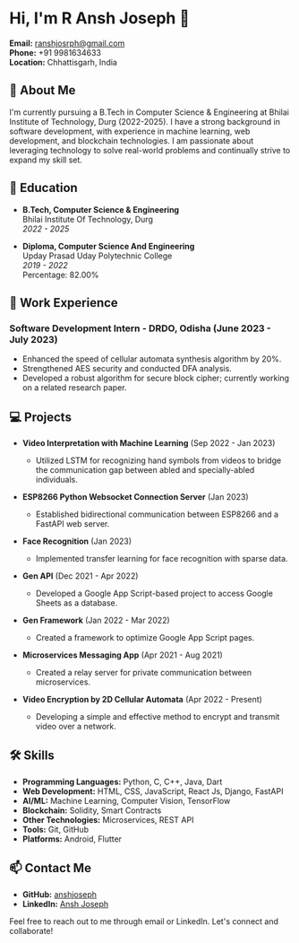 # Hi, I'm R Ansh Joseph 👋

**Email:** [ranshjosrph@gmail.com](mailto:ranshjosrph@gmail.com)  
**Phone:** +91 9981634633  
**Location:** Chhattisgarh, India  

## 🚀 About Me

I'm currently pursuing a B.Tech in Computer Science & Engineering at Bhilai Institute of Technology, Durg (2022-2025). I have a strong background in software development, with experience in machine learning, web development, and blockchain technologies. I am passionate about leveraging technology to solve real-world problems and continually strive to expand my skill set.

## 🏫 Education

- **B.Tech, Computer Science & Engineering**  
  Bhilai Institute Of Technology, Durg  
  *2022 - 2025*

- **Diploma, Computer Science And Engineering**  
  Upday Prasad Uday Polytechnic College  
  *2019 - 2022*  
  Percentage: 82.00%


## 💼 Work Experience

### Software Development Intern - DRDO, Odisha (June 2023 - July 2023)
- Enhanced the speed of cellular automata synthesis algorithm by 20%.
- Strengthened AES security and conducted DFA analysis.
- Developed a robust algorithm for secure block cipher; currently working on a related research paper.

## 💻 Projects

- **Video Interpretation with Machine Learning** (Sep 2022 - Jan 2023)
  - Utilized LSTM for recognizing hand symbols from videos to bridge the communication gap between abled and specially-abled individuals.

- **ESP8266 Python Websocket Connection Server** (Jan 2023)
  - Established bidirectional communication between ESP8266 and a FastAPI web server.

- **Face Recognition** (Jan 2023)
  - Implemented transfer learning for face recognition with sparse data.

- **Gen API** (Dec 2021 - Apr 2022)
  - Developed a Google App Script-based project to access Google Sheets as a database.

- **Gen Framework** (Jan 2022 - Mar 2022)
  - Created a framework to optimize Google App Script pages.

- **Microservices Messaging App** (Apr 2021 - Aug 2021)
  - Created a relay server for private communication between microservices.

- **Video Encryption by 2D Cellular Automata** (Apr 2022 - Present)
  - Developing a simple and effective method to encrypt and transmit video over a network.

## 🛠 Skills

- **Programming Languages:** Python, C, C++, Java, Dart
- **Web Development:** HTML, CSS, JavaScript, React Js, Django, FastAPI
- **AI/ML:** Machine Learning, Computer Vision, TensorFlow
- **Blockchain:** Solidity, Smart Contracts
- **Other Technologies:** Microservices, REST API
- **Tools:** Git, GitHub
- **Platforms:** Android, Flutter

## 📫 Contact Me

- **GitHub:** [anshjoseph](https://github.com/anshjoseph)
- **LinkedIn:** [Ansh Joseph](https://www.linkedin.com/in/ansh-joseph-112293208/)

Feel free to reach out to me through email or LinkedIn. Let's connect and collaborate!
